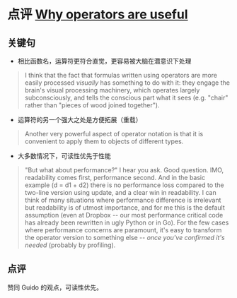 # 点评 [Why operators are useful][1]

## 关键句

- 相比函数名，运算符更符合直觉，更容易被大脑在潜意识下处理

> I think that the fact that formulas written using operators are more easily processed *visually* has something to do with it:
> they engage the brain's visual processing machinery, which operates largely subconsciously, and tells the conscious part what it sees
> (e.g. "chair" rather than "pieces of wood joined together").

- 运算符的另一个强大之处是方便拓展（重载）

> Another very powerful aspect of operator notation is that it is convenient to apply them to objects of different types.

- 大多数情况下，可读性优先于性能

> "But what about performance?" I hear you ask. Good question. IMO, readability comes first, performance second.
> And in the basic example (d = d1 + d2) there is no performance loss compared to the two-line version using update, and a clear win in readability.
> I can think of many situations where performance difference is irrelevant but readability is of utmost importance, and for me this is the default assumption
> (even at Dropbox -- our most performance critical code has already been rewritten in ugly Python or in Go).
> For the few cases where performance concerns are paramount, it's easy to transform the operator version to something else -- 
> *once you've confirmed it's needed* (probably by profiling).

## 点评

赞同 Guido 的观点，可读性优先。

  [1]: http://neopythonic.blogspot.com/2019/03/why-operators-are-useful.html